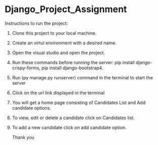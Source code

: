 # Django_Project_Assignment

Instructions to run the project:
1. Clone this project to your local machine.
2. Create an virtul environment with a desired name.
3. Open the visual studio and open the project.
4. Run these commands before running the server: pip install django-crispy-forms, pip install django-bootstrap4.
5. Run (py manage.py runserver) command in the terminal to start the server
6. Click on the url link displayed in the terminal
7. You will get a home page consisting of Candidates List and Add candidate options.
8. To view, edit or delete a candidate click on Candidates list.
9. To add a new candidate click on add candidate option.

   Thank you
